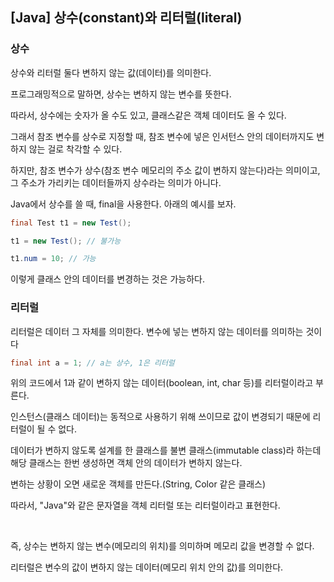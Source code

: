 ## [Java] 상수(constant)와 리터럴(literal)

### 상수

상수와 리터럴 둘다 변하지 않는 값(데이터)를 의미한다.

프로그래밍적으로 말하면, 상수는 변하지 않는 변수를 뜻한다.

따라서, 상수에는 숫자가 올 수도 있고, 클래스같은 객체 데이터도 올 수 있다.

그래서 참조 변수를 상수로 지정할 때, 참조 변수에 넣은 인서턴스 안의 데이터까지도 변하지 않는 걸로 착각할 수 있다.

하지만, 참조 변수가 상수(참조 변수 메모리의 주소 값이 변하지 않는다)라는 의미이고, 그 주소가 가리키는 데이터들까지 상수라는 의미가 아니다.

Java에서 상수를 쓸 때, final을 사용한다. 아래의 예시를 보자.

```Java
final Test t1 = new Test();

t1 = new Test(); // 불가능

t1.num = 10; // 가능
```

이렇게 클래스 안의 데이터를 변경하는 것은 가능하다.



### 리터럴

리터럴은 데이터 그 자체를 의미한다. 변수에 넣는 변하지 않는 데이터를 의미하는 것이다

```java
final int a = 1; // a는 상수, 1은 리터럴
```

위의 코드에서 1과 같이 변하지 않는 데이터(boolean, int, char 등)를 리터럴이라고 부른다.

인스턴스(클래스 데이터)는 동적으로 사용하기 위해 쓰이므로 값이 변경되기 때문에 리터럴이 될 수 없다.

데이터가 변하지 않도록 설계를 한 클래스를 불변 클래스(immutable class)라 하는데 해당 클래스는 한번 생성하면 객체 안의 데이터가 변하지 않는다. 

변하는 상황이 오면 새로운 객체를 만든다.(String, Color 같은 클래스)

따라서, "Java"와 같은 문자열을 객체 리터럴 또는 리터럴이라고 표현한다.


<br>


즉, 상수는 변하지 않는 변수(메모리의 위치)를 의미하며 메모리 값을 변경할 수 없다.

리터럴은 변수의 값이 변하지 않는 데이터(메모리 위치 안의 값)를 의미한다.



